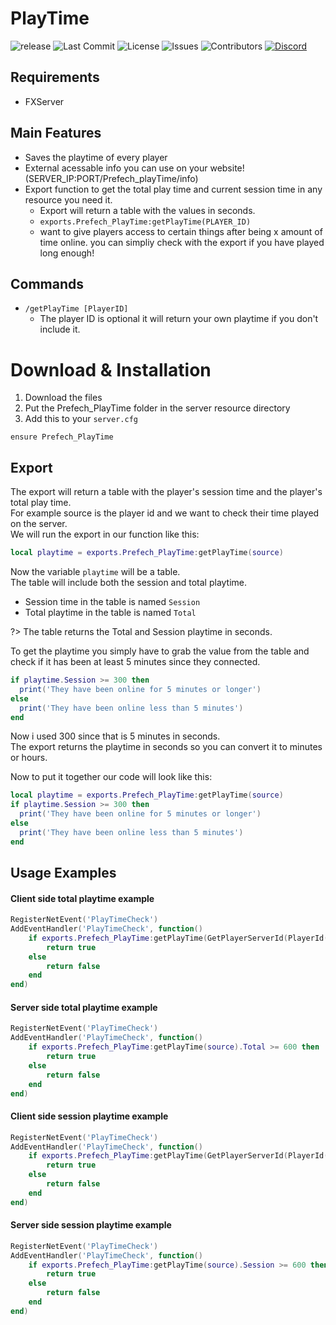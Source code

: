 # PlayTime

![release](https://img.shields.io/github/release/Prefech/Prefech_playTime.png)
![Last Commit](https://img.shields.io/github/last-commit/Prefech/Prefech_playTime)
![License](https://img.shields.io/github/license/Prefech/Prefech_playTime.png)
![Issues](https://img.shields.io/github/issues/Prefech/Prefech_playTime.png)
![Contributors](https://img.shields.io/github/contributors/Prefech/Prefech_playTime.png)
[![Discord](https://discordapp.com/api/guilds/721339695199682611/widget.png)](https://discord.gg/prefech)

## Requirements
- FXServer

## Main Features
- Saves the playtime of every player
- External acessable info you can use on your website! (SERVER_IP:PORT/Prefech_playTime/info)
- Export function to get the total play time and current session time in any resource you need it.
  - Export will return a table with the values in seconds.
  - `exports.Prefech_PlayTime:getPlayTime(PLAYER_ID)`
  - want to give players access to certain things after being x amount of time online. you can simpliy check with the export if you have played long enough!

## Commands
- `/getPlayTime [PlayerID]`
  - The player ID is optional it will return your own playtime if you don't include it.

# Download & Installation
1. Download the files
2. Put the Prefech_PlayTime folder in the server resource directory
3. Add this to your `server.cfg`
```
ensure Prefech_PlayTime
```

## Export
The export will return a table with the player's session time and the player's total play time.  
For example source is the player id and we want to check their time played on the server.  
We will run the export in our function like this:  
```lua
local playtime = exports.Prefech_PlayTime:getPlayTime(source)
```
Now the variable `playtime` will be a table.  
The table will include both the session and total playtime.  
- Session time in the table is named `Session`
- Total playtime in the table is named `Total`

?> The table returns the Total and Session playtime in seconds.  

To get the playtime you simply have to grab the value from the table and check if it has been at least 5 minutes since they connected.  
```lua
if playtime.Session >= 300 then
  print('They have been online for 5 minutes or longer')
else
  print('They have been online less than 5 minutes')
end
```
Now i used 300 since that is 5 minutes in seconds.  
The export returns the playtime in seconds so you can convert it to minutes or hours.  

Now to put it together our code will look like this:  
```lua
local playtime = exports.Prefech_PlayTime:getPlayTime(source)
if playtime.Session >= 300 then
  print('They have been online for 5 minutes or longer')
else
  print('They have been online less than 5 minutes')
end
```


## Usage Examples

#### Client side total playtime example
```lua
RegisterNetEvent('PlayTimeCheck')
AddEventHandler('PlayTimeCheck', function()
    if exports.Prefech_PlayTime:getPlayTime(GetPlayerServerId(PlayerId())).Total >= 600 then
        return true
    else
        return false
    end
end)
```

#### Server side total playtime example
```lua
RegisterNetEvent('PlayTimeCheck')
AddEventHandler('PlayTimeCheck', function()
    if exports.Prefech_PlayTime:getPlayTime(source).Total >= 600 then
        return true
    else
        return false
    end
end)
```

#### Client side session playtime example
```lua
RegisterNetEvent('PlayTimeCheck')
AddEventHandler('PlayTimeCheck', function()
    if exports.Prefech_PlayTime:getPlayTime(GetPlayerServerId(PlayerId())).Session >= 600 then
        return true
    else
        return false
    end
end)
```

#### Server side session playtime example
```lua
RegisterNetEvent('PlayTimeCheck')
AddEventHandler('PlayTimeCheck', function()
    if exports.Prefech_PlayTime:getPlayTime(source).Session >= 600 then
        return true
    else
        return false
    end
end)
```